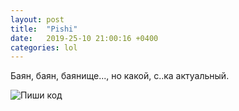 ```yaml
---
layout: post
title:  "Pishi"
date:   2019-25-10 21:00:16 +0400
categories: lol
---
```


Баян, баян, баянище..., но какой, с..ка актуальный.

![Пиши код](https://partizanzero.github.io/images/love.jpg) 
